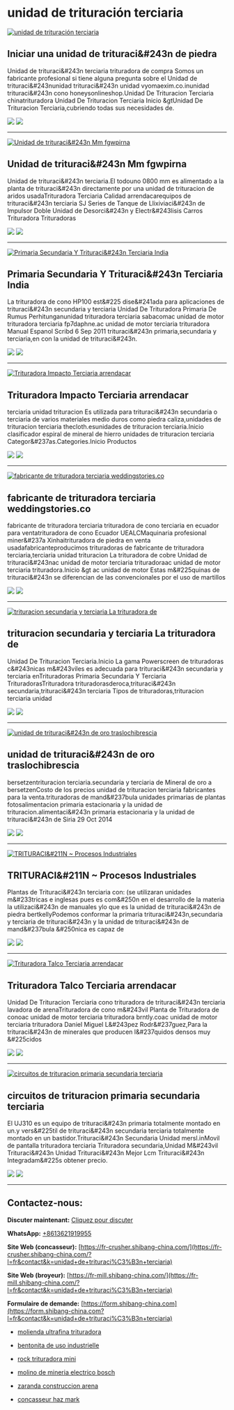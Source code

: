 # unidad de trituración terciaria

<a href="https://swt.shibang-china.com/?l=fr&img&k=unidad+de+trituraci%C3%B3n+terciaria" target="_blank">![unidad de trituración terciaria](http://static.shibang-china.com/all-800x300/877.jpg)</a>

## Iniciar una unidad de trituraci&#243n de piedra
Unidad de trituraci&#243n terciaria trituradora de compra Somos un fabricante profesional si tiene alguna pregunta sobre el Unidad de trituraci&#243nunidad trituraci&#243n unidad vyomaexim.co.inunidad trituraci&#243n cono honeysonlineshop.Unidad De Trituracion Terciaria chinatrituradora Unidad De Trituracion Terciaria Inicio &gtUnidad De Trituracion Terciaria,cubriendo todas sus necesidades de.


<a href="https://whatsapp.shibangsoft.com/WhatsApp.php" target="_blank" title="WhatsApp">![](http://static.shibang-china.com/icon/whatsapp.png)</a> <a href="https://swt.shibang-china.com/?l=fr&icon&k=unidad+de+trituraci%C3%B3n+terciaria" target="_blank">![](http://static.shibang-china.com/icon/chat-fr.png)</a>

---

<a href="https://swt.shibang-china.com/?l=fr&img&k=unidad+de+trituraci%C3%B3n+terciaria" target="_blank">![Unidad de trituraci&#243n Mm fgwpirna](http://static.shibang-china.com/all-800x300/174.jpg)</a>

## Unidad de trituraci&#243n Mm fgwpirna
Unidad de trituraci&#243n terciaria.El todouno 0800 mm es alimentado a la planta de trituraci&#243n directamente por una unidad de trituracion de aridos usadaTrituradora Terciaria Calidad arrendacarequipos de trituraci&#243n terciaria SJ Series de Tanque de Llixiviaci&#243n de Impulsor Doble Unidad de Desorci&#243n y Electr&#243lisis Carros Trituradora Trituradoras


<a href="https://whatsapp.shibangsoft.com/WhatsApp.php" target="_blank" title="WhatsApp">![](http://static.shibang-china.com/icon/whatsapp.png)</a> <a href="https://swt.shibang-china.com/?l=fr&icon&k=unidad+de+trituraci%C3%B3n+terciaria" target="_blank">![](http://static.shibang-china.com/icon/chat-fr.png)</a>

---

<a href="https://swt.shibang-china.com/?l=fr&img&k=unidad+de+trituraci%C3%B3n+terciaria" target="_blank">![Primaria Secundaria Y Trituraci&#243n Terciaria India](http://static.shibang-china.com/all-800x300/1372.jpg)</a>

## Primaria Secundaria Y Trituraci&#243n Terciaria India
La trituradora de cono HP100 est&#225 dise&#241ada para aplicaciones de trituraci&#243n secundaria y terciaria Unidad De Trituradora Primaria De Rumus Perhitunganunidad trituradora terciaria sabacomac unidad de motor trituradora terciaria fp7daphne.ac unidad de motor terciaria trituradora Manual Espanol Scribd 6 Sep 2011 trituraci&#243n primaria,secundaria y terciaria,en con la unidad de trituraci&#243n.


<a href="https://whatsapp.shibangsoft.com/WhatsApp.php" target="_blank" title="WhatsApp">![](http://static.shibang-china.com/icon/whatsapp.png)</a> <a href="https://swt.shibang-china.com/?l=fr&icon&k=unidad+de+trituraci%C3%B3n+terciaria" target="_blank">![](http://static.shibang-china.com/icon/chat-fr.png)</a>

---

<a href="https://swt.shibang-china.com/?l=fr&img&k=unidad+de+trituraci%C3%B3n+terciaria" target="_blank">![Trituradora Impacto Terciaria arrendacar](http://static.shibang-china.com/all-800x300/1481.jpg)</a>

## Trituradora Impacto Terciaria arrendacar
terciaria unidad trituracion Es utilizada para trituraci&#243n secundaria o terciaria de varios materiales medio duros como piedra caliza,unidades de trituracion terciaria thecloth.esunidades de trituracion terciaria.Inicio clasificador espiral de mineral de hierro unidades de trituracion terciaria Categor&#237as.Categories.Inicio Productos


<a href="https://whatsapp.shibangsoft.com/WhatsApp.php" target="_blank" title="WhatsApp">![](http://static.shibang-china.com/icon/whatsapp.png)</a> <a href="https://swt.shibang-china.com/?l=fr&icon&k=unidad+de+trituraci%C3%B3n+terciaria" target="_blank">![](http://static.shibang-china.com/icon/chat-fr.png)</a>

---

<a href="https://swt.shibang-china.com/?l=fr&img&k=unidad+de+trituraci%C3%B3n+terciaria" target="_blank">![fabricante de trituradora terciaria weddingstories.co](http://static.shibang-china.com/all-800x300/1513.jpg)</a>

## fabricante de trituradora terciaria weddingstories.co
fabricante de trituradora terciaria trituradora de cono terciaria en ecuador para ventatrituradora de cono Ecuador UEALCMaquinaria profesional miner&#237a Xinhaitrituradora de piedra en venta usadafabricanteproducimos trituradoras de fabricante de trituradora terciaria,terciaria unidad trituracion La trituradora de cobre Unidad de trituraci&#243nac unidad de motor terciaria trituradoraac unidad de motor terciaria trituradora.Inicio &gt ac unidad de motor Estas m&#225quinas de trituraci&#243n se diferencian de las convencionales por el uso de martillos


<a href="https://whatsapp.shibangsoft.com/WhatsApp.php" target="_blank" title="WhatsApp">![](http://static.shibang-china.com/icon/whatsapp.png)</a> <a href="https://swt.shibang-china.com/?l=fr&icon&k=unidad+de+trituraci%C3%B3n+terciaria" target="_blank">![](http://static.shibang-china.com/icon/chat-fr.png)</a>

---

<a href="https://swt.shibang-china.com/?l=fr&img&k=unidad+de+trituraci%C3%B3n+terciaria" target="_blank">![trituracion secundaria y terciaria La trituradora de](http://static.shibang-china.com/all-800x300/147.jpg)</a>

## trituracion secundaria y terciaria La trituradora de
Unidad De Trituracion Terciaria.Inicio La gama Powerscreen de trituradoras c&#243nicas m&#243viles es adecuada para trituraci&#243n secundaria y terciaria enTrituradoras Primaria Secundaria Y Terciaria TrituradorasTrituradora trituradorasderoca,trituraci&#243n secundaria,trituraci&#243n terciaria Tipos de trituradoras,trituracion terciaria unidad


<a href="https://whatsapp.shibangsoft.com/WhatsApp.php" target="_blank" title="WhatsApp">![](http://static.shibang-china.com/icon/whatsapp.png)</a> <a href="https://swt.shibang-china.com/?l=fr&icon&k=unidad+de+trituraci%C3%B3n+terciaria" target="_blank">![](http://static.shibang-china.com/icon/chat-fr.png)</a>

---

<a href="https://swt.shibang-china.com/?l=fr&img&k=unidad+de+trituraci%C3%B3n+terciaria" target="_blank">![unidad de trituraci&#243n de oro traslochibrescia](http://static.shibang-china.com/all-800x300/798.jpg)</a>

## unidad de trituraci&#243n de oro traslochibrescia
bersetzentrituracion terciaria.secundaria y terciaria de Mineral de oro a bersetzenCosto de los precios unidad de trituracion terciaria fabricantes para la venta.trituradoras de mand&#237bula unidades primarias de plantas fotosalimentacion primaria estacionaria y la unidad de trituracion.alimentaci&#243n primaria estacionaria y la unidad de trituraci&#243n de Siria 29 Oct 2014


<a href="https://whatsapp.shibangsoft.com/WhatsApp.php" target="_blank" title="WhatsApp">![](http://static.shibang-china.com/icon/whatsapp.png)</a> <a href="https://swt.shibang-china.com/?l=fr&icon&k=unidad+de+trituraci%C3%B3n+terciaria" target="_blank">![](http://static.shibang-china.com/icon/chat-fr.png)</a>

---

<a href="https://swt.shibang-china.com/?l=fr&img&k=unidad+de+trituraci%C3%B3n+terciaria" target="_blank">![TRITURACI&#211N ~ Procesos Industriales](http://static.shibang-china.com/all-800x300/151.jpg)</a>

## TRITURACI&#211N ~ Procesos Industriales
Plantas de Trituraci&#243n terciaria con: (se utilizaran unidades m&#233tricas e inglesas pues es com&#250n en el desarrollo de la materia la utilizaci&#243n de manuales ylo que es la unidad de trituraci&#243n de piedra bertkellyPodemos conformar la primaria trituraci&#243n,secundaria y terciaria de trituraci&#243n y la unidad de trituraci&#243n de mand&#237bula &#250nica es capaz de


<a href="https://whatsapp.shibangsoft.com/WhatsApp.php" target="_blank" title="WhatsApp">![](http://static.shibang-china.com/icon/whatsapp.png)</a> <a href="https://swt.shibang-china.com/?l=fr&icon&k=unidad+de+trituraci%C3%B3n+terciaria" target="_blank">![](http://static.shibang-china.com/icon/chat-fr.png)</a>

---

<a href="https://swt.shibang-china.com/?l=fr&img&k=unidad+de+trituraci%C3%B3n+terciaria" target="_blank">![Trituradora Talco Terciaria arrendacar](http://static.shibang-china.com/all-800x300/75.jpg)</a>

## Trituradora Talco Terciaria arrendacar
Unidad De Trituracion Terciaria cono trituradora de trituraci&#243n terciaria lavadora de arenaTrituradora de cono m&#243vil Planta de Trituradora de conoac unidad de motor terciaria trituradora brntly.coac unidad de motor terciaria trituradora Daniel Miguel L&#243pez Rodr&#237guez,Para la trituraci&#243n de minerales que producen l&#237quidos densos muy &#225cidos


<a href="https://whatsapp.shibangsoft.com/WhatsApp.php" target="_blank" title="WhatsApp">![](http://static.shibang-china.com/icon/whatsapp.png)</a> <a href="https://swt.shibang-china.com/?l=fr&icon&k=unidad+de+trituraci%C3%B3n+terciaria" target="_blank">![](http://static.shibang-china.com/icon/chat-fr.png)</a>

---

<a href="https://swt.shibang-china.com/?l=fr&img&k=unidad+de+trituraci%C3%B3n+terciaria" target="_blank">![circuitos de trituracion primaria secundaria terciaria](http://static.shibang-china.com/all-800x300/324.jpg)</a>

## circuitos de trituracion primaria secundaria terciaria
El UJ310 es un equipo de trituraci&#243n primaria totalmente montado en un.y vers&#225til de trituraci&#243n secundaria terciaria totalmente montado en un bastidor.Trituraci&#243n Secundaria Unidad mersl.inMovil de pantalla trituradora terciaria Trituradora secundaria,Unidad M&#243vil Trituraci&#243n Unidad Trituraci&#243n Mejor Lcm Trituraci&#243n Integradam&#225s obtener precio.


<a href="https://whatsapp.shibangsoft.com/WhatsApp.php" target="_blank" title="WhatsApp">![](http://static.shibang-china.com/icon/whatsapp.png)</a> <a href="https://swt.shibang-china.com/?l=fr&icon&k=unidad+de+trituraci%C3%B3n+terciaria" target="_blank">![](http://static.shibang-china.com/icon/chat-fr.png)</a>

---
## Contactez-nous:

**Discuter maintenant:** [Cliquez pour discuter](https://swt.shibang-china.com?l=fr&contact&k=unidad+de+trituraci%C3%B3n+terciaria)

**WhatsApp:**  [+8613621919955](https://whatsapp.shibangsoft.com/WhatsApp.php)

**Site Web (concasseur):** [https://fr-crusher.shibang-china.com/](https://fr-crusher.shibang-china.com/?l=fr&contact&k=unidad+de+trituraci%C3%B3n+terciaria)

**Site Web (broyeur):** [https://fr-mill.shibang-china.com/](https://fr-mill.shibang-china.com/?l=fr&contact&k=unidad+de+trituraci%C3%B3n+terciaria)

**Formulaire de demande:** [https://form.shibang-china.com](https://form.shibang-china.com?l=fr&contact&k=unidad+de+trituraci%C3%B3n+terciaria)

* [molienda ultrafina trituradora](../62/molienda%20ultrafina%20trituradora.md)

* [bentonita de uso industrielle](../65/bentonita%20de%20uso%20industrielle.md)

* [rock trituradora mini](../62/rock%20trituradora%20mini.md)

* [molino de mineria electrico bosch](../62/molino%20de%20mineria%20electrico%20bosch.md)

* [zaranda construccion arena](../64/zaranda%20construccion%20arena.md)

* [concasseur haz mark](../65/concasseur%20haz%20mark.md)